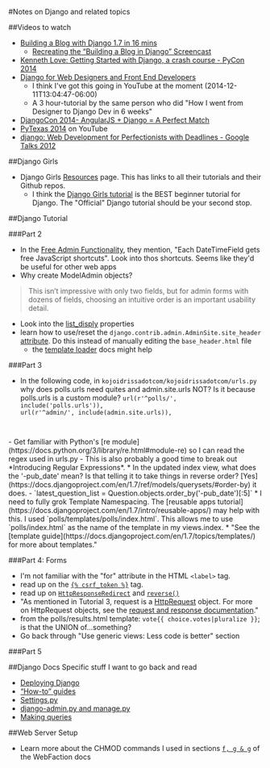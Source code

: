 #Notes on Django and related topics

##Videos to watch
-  [Building a Blog with Django 1.7 in 16 mins](https://www.youtube.com/watch?v=7rgph8en0Jc)
    +  [Recreating the “Building a Blog in Django” Screencast](http://arunrocks.com/recreating-the-building-a-blog-in-django-screencast/)
-  [Kenneth Love: Getting Started with Django, a crash course - PyCon 2014](https://www.youtube.com/watch?v=KZHXjGP71kQ)
-  [Django for Web Designers and Front End Developers](http://pyvideo.org/video/2624/django-for-web-designers-and-front-end-developers)
    +  I think I've got this going in YouTube at the moment (2014-12-11T13:04:47-06:00)
    +  A 3 hour-tutorial by the same person who did "How I went from Designer to Django Dev in 6 weeks"
-  [DjangoCon 2014- AngularJS + Django = A Perfect Match](https://www.youtube.com/watch?v=vWJorwEQWLk)
-  [PyTexas 2014](https://www.youtube.com/results?search_query=pytexas+2014&page=1) on YouTube
-  [django: Web Development for Perfectionists with Deadlines - Google Talks 2012](https://www.youtube.com/watch?v=n8KnFywpXOE)

##Django Girls
-  Django Girls [Resources](http://djangogirls.org/resources/) page. This has links to all their tutorials and their Github repos.
    +  I think the [Django Girls tutorial](http://tutorial.djangogirls.org/) is the BEST beginner tutorial for Django. The "Official" Django tutorial should be your second stop.

##Django Tutorial

###Part 2
-  In the [Free Admin Functionality](https://docs.djangoproject.com/en/1.7/intro/tutorial02/#explore-the-free-admin-functionality), they mention, "Each DateTimeField gets free JavaScript shortcuts". Look into thos shortcuts. Seems like they'd be useful for other web apps
-  Why create ModelAdmin objects?
>  This isn’t impressive with only two fields, but for admin forms with dozens of fields, choosing an intuitive order is an important usability detail.
-  Look into the [list_disply](https://docs.djangoproject.com/en/1.7/ref/contrib/admin/#django.contrib.admin.ModelAdmin.list_display) properties
-  learn how to use/reset the `django.contrib.admin.AdminSite.site_header` [attribute](https://docs.djangoproject.com/en/1.7/ref/contrib/admin/#django.contrib.admin.AdminSite.site_header). Do this instead of manually editing the `base_header.html` file
    +  the [template loader](https://docs.djangoproject.com/en/1.7/ref/templates/api/#template-loaders) docs might help

###Part 3
-  In the following code, in `kojoidrissadotcom/kojoidrissadotcom/urls.py` why does polls.urls need quites and admin.site.urls NOT? Is it because polls.urls is a custom module?
<code>url(r'^polls/', include('polls.urls')),
    url(r'^admin/', include(admin.site.urls)),
</code>
-  Get familiar with Python's [re module](https://docs.python.org/3/library/re.html#module-re) so I can read the regex used in urls.py
    -  This is also probably a good time to break out *Introducing Regular Expressions*.
*  In the updated index view, what does the '-pub_date' mean? Is that telling it to take things in reverse order? [Yes](https://docs.djangoproject.com/en/1.7/ref/models/querysets/#order-by) it does.
    -  `latest_question_list = Question.objects.order_by('-pub_date')[:5]`
*  I need to fully grok Template Namespacing. The [reusable apps tutorial](https://docs.djangoproject.com/en/1.7/intro/reusable-apps/) may help with this. I used  `polls/templates/polls/index.html`. This allows me to use `polls/index.html` as the name of the template in my views.index.
*  "See the [template guide](https://docs.djangoproject.com/en/1.7/topics/templates/) for more about templates."

###Part 4: Forms
-  I'm not familiar with the "for" attribute in the HTML `<label>` tag.
-  read up on the [`{% csrf_token %}`](https://docs.djangoproject.com/en/1.7/ref/templates/builtins/#std:templatetag-csrf_token) tag.
-  read up on [`HttpResponseRedirect`](https://docs.djangoproject.com/en/1.7/ref/request-response/#django.http.HttpResponseRedirect) and [`reverse()`](https://docs.djangoproject.com/en/1.7/ref/urlresolvers/#django.core.urlresolvers.reverse)
-  "As mentioned in Tutorial 3, request is a [HttpRequest](https://docs.djangoproject.com/en/1.7/ref/request-response/#django.http.HttpRequest) object. For more on HttpRequest objects, see the [request and response documentation](https://docs.djangoproject.com/en/1.7/ref/request-response/)."
-  from the polls/results.html template: `vote{{ choice.votes|pluralize }}`; is that the UNION of...something?
-  Go back through "Use generic views: Less code is better" section

###Part 5

##Django Docs
Specific stuff I want to go back and read

-  [Deploying Django](https://docs.djangoproject.com/en/1.7/howto/deployment/)
-  [“How-to” guides](https://docs.djangoproject.com/en/1.7/howto/)
-  [Settings.py](https://docs.djangoproject.com/en/1.7/ref/settings/#core-settings)
-  [django-admin.py and manage.py](https://docs.djangoproject.com/en/1.7/ref/django-admin/)
-  [Making queries](https://docs.djangoproject.com/en/1.7/topics/db/queries/#field-lookups-intro)

##Web Server Setup
-  Learn more about the CHMOD commands I used in sections [`f, g & g`](http://docs.webfaction.com/user-guide/access.html#linux-and-mac-os-x) of the WebFaction docs 